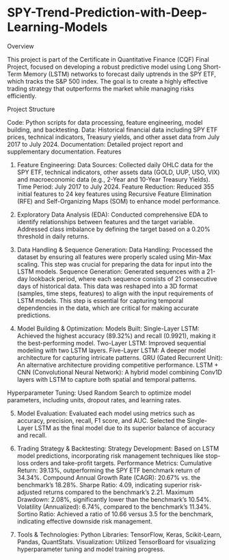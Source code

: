 # SPY-Trend-Prediction-with-Deep-Learning-Models
Overview

This project is part of the Certificate in Quantitative Finance (CQF) Final Project, focused on developing a robust predictive model using Long Short-Term Memory (LSTM) networks to forecast daily uptrends in the SPY ETF, which tracks the S&P 500 index. The goal is to create a highly effective trading strategy that outperforms the market while managing risks efficiently.

Project Structure

Code: Python scripts for data processing, feature engineering, model building, and backtesting.
Data: Historical financial data including SPY ETF prices, technical indicators, Treasury yields, and other asset data from July 2017 to July 2024.
Documentation: Detailed project report and supplementary documentation.
Features

1. Feature Engineering:
Data Sources: Collected daily OHLC data for the SPY ETF, technical indicators, other assets data (GOLD, UUP, USO, VIX) and macroeconomic data (e.g., 2-Year and 10-Year Treasury Yields).
Time Period: July 2017 to July 2024.
Feature Reduction: Reduced 355 initial features to 24 key features using Recursive Feature Elimination (RFE) and Self-Organizing Maps (SOM) to enhance model performance.

2. Exploratory Data Analysis (EDA):
Conducted comprehensive EDA to identify relationships between features and the target variable.
Addressed class imbalance by defining the target based on a 0.20% threshold in daily returns.

3. Data Handling & Sequence Generation:
Data Handling: Processed the dataset by ensuring all features were properly scaled using Min-Max scaling. This step was crucial for preparing the data for input into the LSTM models.
Sequence Generation: Generated sequences with a 21-day lookback period, where each sequence consists of 21 consecutive days of historical data. This data was reshaped into a 3D format (samples, time steps, features) to align with the input requirements of LSTM models. This step is essential for capturing temporal dependencies in the data, which are critical for making accurate predictions.

4. Model Building & Optimization:
Models Built:
Single-Layer LSTM: Achieved the highest accuracy (89.32%) and recall (0.9921), making it the best-performing model.
Two-Layer LSTM: Improved sequential modeling with two LSTM layers.
Five-Layer LSTM: A deeper model architecture for capturing intricate patterns.
GRU (Gated Recurrent Unit): An alternative architecture providing competitive performance.
LSTM + CNN (Convolutional Neural Network): A hybrid model combining Conv1D layers with LSTM to capture both spatial and temporal patterns.

Hyperparameter Tuning: Used Random Search to optimize model parameters, including units, dropout rates, and learning rates.

5. Model Evaluation:
Evaluated each model using metrics such as accuracy, precision, recall, F1 score, and AUC.
Selected the Single-Layer LSTM as the final model due to its superior balance of accuracy and recall.

6. Trading Strategy & Backtesting:
Strategy Development: Based on LSTM model predictions, incorporating risk management techniques like stop-loss orders and take-profit targets.
Performance Metrics:
Cumulative Return: 39.13%, outperforming the SPY ETF benchmark return of 34.34%.
Compound Annual Growth Rate (CAGR): 20.67% vs. the benchmark’s 18.28%.
Sharpe Ratio: 4.09, indicating superior risk-adjusted returns compared to the benchmark’s 2.21.
Maximum Drawdown: 2.08%, significantly lower than the benchmark’s 10.54%.
Volatility (Annualized): 6.74%, compared to the benchmark’s 11.34%.
Sortino Ratio: Achieved a ratio of 10.66 versus 3.5 for the benchmark, indicating effective downside risk management.

7. Tools & Technologies:
Python Libraries: TensorFlow, Keras, Scikit-Learn, Pandas, QuantStats.
Visualization: Utilized TensorBoard for visualizing hyperparameter tuning and model training progress.
